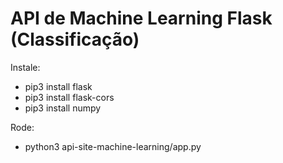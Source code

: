 # API de Machine Learning Flask (Classificação)

Instale:

- pip3 install flask
- pip3 install flask-cors
- pip3 install numpy


Rode:

- python3 api-site-machine-learning/app.py